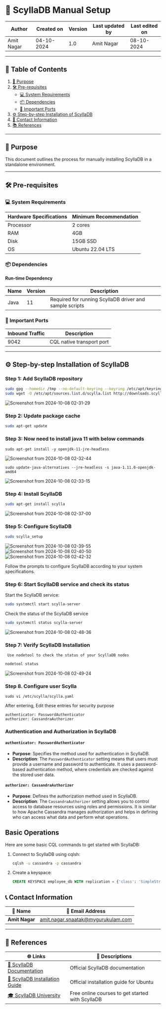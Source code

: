 # 🚀 ScyllaDB Manual Setup

| Author      | Created on   | Version | Last updated by | Last edited on  |
|-------------|--------------|---------|-----------------|-----------------|
| Amit Nagar  | 04-10-2024   | 1.0     | Amit Nagar      | 08-10-2024      |

---

## 📑 Table of Contents

1. [📌 Purpose](#-purpose)
2. [🛠️ Pre-requisites](#-pre-requisites)
   - [💻 System Requirements](#-system-requirements)
   - [📦 Dependencies](#-dependencies)
   - [🔗 Important Ports](#-important-ports)
3. [⚙️ Step-by-step Installation of ScyllaDB](#️-step-by-step-installation-of-scylladb)
4. [📧 Contact Information](#-contact-information)
5. [📚 References](#-references)

---

## 📌 Purpose

This document outlines the process for manually installing ScyllaDB in a standalone environment.

---

## 🛠️ Pre-requisites

### 💻 System Requirements

| Hardware Specifications | Minimum Recommendation |
|-------------------------|------------------------|
| Processor               | 2 cores                |
| RAM                     | 4GB                    |
| Disk                    | 15GB SSD               |
| OS                      | Ubuntu 22.04 LTS       |

### 📦 Dependencies

#### Run-time Dependency

| Name    | Version | Description                                    |
|---------|---------|------------------------------------------------|
| Java    | 11      | Required for running ScyllaDB driver and sample scripts |

### 🔗 Important Ports

| Inbound Traffic | Description               |
|-----------------|---------------------------|
| 9042            | CQL native transport port |

---

## ⚙️ Step-by-step Installation of ScyllaDB
### Step 1: Add ScyllaDB repository

```bash
sudo gpg --homedir /tmp --no-default-keyring --keyring /etc/apt/keyrings/scylladb.gpg --keyserver hkp://keyserver.ubuntu.com:80 --recv-keys 491c93b9de7496a7
sudo wget -O /etc/apt/sources.list.d/scylla.list http://downloads.scylladb.com/deb/debian/scylla-6.1.list
```
![Screenshot from 2024-10-08 02-31-29](https://github.com/user-attachments/assets/a1396798-7743-477a-be6e-9a3c1b35ad03)

### Step 2: Update package cache

```bash
sudo apt-get update
```

### Step 3:  Now need to install java 11 with below commands
   
```
sudo apt-get install -y openjdk-11-jre-headless
```

![Screenshot from 2024-10-08 02-32-44](https://github.com/user-attachments/assets/d72a5007-fbab-412b-a041-f5cdf62c1734)

```
sudo update-java-alternatives --jre-headless -s java-1.11.0-openjdk-amd64
```
![Screenshot from 2024-10-08 02-33-15](https://github.com/user-attachments/assets/df7b868b-20ab-477b-b66f-817d32da30a2)

### Step 4: Install ScyllaDB

```bash
sudo apt-get install scylla
```
![Screenshot from 2024-10-08 02-37-00](https://github.com/user-attachments/assets/3824a62f-d378-4b9e-8db6-9c5b2ceebb6e)

### Step 5: Configure ScyllaDB

```bash
sudo scylla_setup
```
![Screenshot from 2024-10-08 02-39-55](https://github.com/user-attachments/assets/44da817c-5a3d-45ae-b603-5e87671020f8)
![Screenshot from 2024-10-08 02-40-50](https://github.com/user-attachments/assets/a9130cec-09ca-4069-87e9-73a98744ea88)
![Screenshot from 2024-10-08 02-42-32](https://github.com/user-attachments/assets/0c2d319e-4bb2-440d-b6fd-a54970b914ee)


Follow the prompts to configure ScyllaDB according to your system specifications.

### Step 6: Start ScyllaDB service and check its status

Start the ScyllaDB service:

```bash
sudo systemctl start scylla-server

```
Check the status of the ScyllaDB service

```bash
sudo systemctl status scylla-server

```

![Screenshot from 2024-10-08 02-48-36](https://github.com/user-attachments/assets/d1facbb8-35fa-455b-989a-d16847e8311a)


### Step 7: Verify ScyllaDB Installation

```
 Use nodetool to check the status of your ScyllaDB nodes
```
```bash
nodetool status
```
![Screenshot from 2024-10-08 02-49-24](https://github.com/user-attachments/assets/24e99352-967f-4bab-ad56-7475ae1c7676)

### Step 8. Configure user Scylla 
```
sudo vi /etc/scylla/scylla.yaml
```
After entering, Edit these entries for security purpose
```
authenticator: PasswordAuthenticator
authorizer: CassandraAuthorizer
```
### Authentication and Authorization in ScyllaDB

#### `authenticator: PasswordAuthenticator`
- **Purpose**: Specifies the method used for authentication in ScyllaDB.
- **Description**: The `PasswordAuthenticator` setting means that users must provide a username and password to authenticate. It uses a password-based authentication method, where credentials are checked against the stored user data.

#### `authorizer: CassandraAuthorizer`
- **Purpose**: Defines the authorization method used in ScyllaDB.
- **Description**: The `CassandraAuthorizer` setting allows you to control access to database resources using roles and permissions. It is similar to how Apache Cassandra manages authorization and helps in defining who can access what data and perform what operations.







## Basic Operations

Here are some basic CQL commands to get started with ScyllaDB:

1. Connect to ScyllaDB using cqlsh:
   ```bash
   cqlsh -u cassandra -p cassandra
   ```
  

2. Create a keyspace:
   ```sql
   CREATE KEYSPACE employee_db WITH replication = {'class': 'SimpleStrategy', 'replication_factor': 1};
   ```

## 📞 Contact Information

| 👤 **Name**     | 📧 **Email Address**                                                   |
|-----------------|-----------------------------------------------------------------------|
| **Amit Nagar**  | [amit.nagar.snaatak@mygurukulam.com](mailto:amit.nagar.snaatak@mygurukulam.com) |

---

## 🔗 References

| 🌐 **Links**                                                                                     | 📄 **Descriptions**                                    |
|------------------------------------------------------------------------------------------------|-------------------------------------------------------|
| [📘 ScyllaDB Documentation](https://docs.scylladb.com/)                                         | Official ScyllaDB documentation                        |
| [🔧 ScyllaDB Installation Guide](https://docs.scylladb.com/stable/operating-scylla/procedures/install/install-ubuntu.html) | Official installation guide for Ubuntu                 |
| [🎓 ScyllaDB University](https://university.scylladb.com/)                                      | Free online courses to get started with ScyllaDB       |

